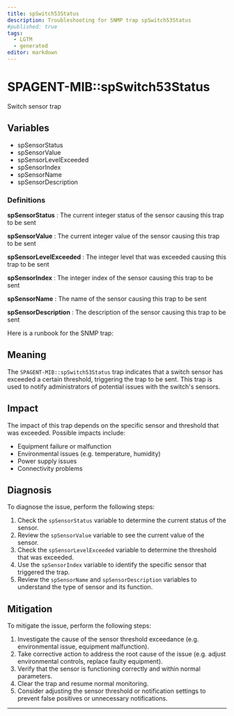 ```yaml
---
title: spSwitch53Status
description: Troubleshooting for SNMP trap spSwitch53Status
#published: true
tags:
  - LGTM
  - generated
editor: markdown
---
```


# SPAGENT-MIB::spSwitch53Status 

Switch sensor trap 


## Variables


  - spSensorStatus
  - spSensorValue
  - spSensorLevelExceeded
  - spSensorIndex
  - spSensorName
  - spSensorDescription 

### Definitions 


**spSensorStatus** 
: The current integer status of the sensor causing this trap to be sent 

**spSensorValue** 
: The current integer value of the sensor causing this trap to be sent 

**spSensorLevelExceeded** 
: The integer level that was exceeded causing this trap to be sent 

**spSensorIndex** 
: The integer index of the sensor causing this trap to be sent 

**spSensorName** 
: The name of the sensor causing this trap to be sent 

**spSensorDescription** 
: The description of the sensor causing this trap to be sent 


Here is a runbook for the SNMP trap:

## Meaning

The `SPAGENT-MIB::spSwitch53Status` trap indicates that a switch sensor has exceeded a certain threshold, triggering the trap to be sent. This trap is used to notify administrators of potential issues with the switch's sensors.

## Impact

The impact of this trap depends on the specific sensor and threshold that was exceeded. Possible impacts include:

* Equipment failure or malfunction
* Environmental issues (e.g. temperature, humidity)
* Power supply issues
* Connectivity problems

## Diagnosis

To diagnose the issue, perform the following steps:

1. Check the `spSensorStatus` variable to determine the current status of the sensor.
2. Review the `spSensorValue` variable to see the current value of the sensor.
3. Check the `spSensorLevelExceeded` variable to determine the threshold that was exceeded.
4. Use the `spSensorIndex` variable to identify the specific sensor that triggered the trap.
5. Review the `spSensorName` and `spSensorDescription` variables to understand the type of sensor and its function.

## Mitigation

To mitigate the issue, perform the following steps:

1. Investigate the cause of the sensor threshold exceedance (e.g. environmental issue, equipment malfunction).
2. Take corrective action to address the root cause of the issue (e.g. adjust environmental controls, replace faulty equipment).
3. Verify that the sensor is functioning correctly and within normal parameters.
4. Clear the trap and resume normal monitoring.
5. Consider adjusting the sensor threshold or notification settings to prevent false positives or unnecessary notifications.
---




